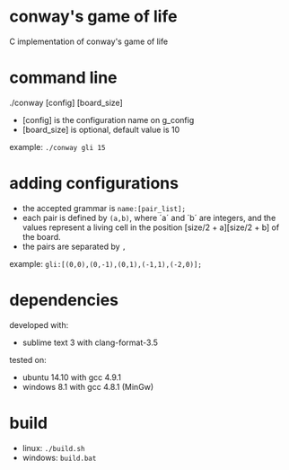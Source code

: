 conway's game of life
============

C implementation of conway's game of life

command line
============
./conway [config] [board_size]

- [config] is the configuration name on g_config
- [board_size] is optional, default value is 10

example: `./conway gli 15`

adding configurations
============ 
- the accepted grammar is `name:[pair_list];`
- each pair is defined by `(a,b)`, where ´a´ and ´b´ are integers, and the values represent a living cell in the position [size/2 + a][size/2 + b] of the board. 
- the pairs are separated by `,`

example: `gli:[(0,0),(0,-1),(0,1),(-1,1),(-2,0)];` 

dependencies
============
developed with:
- sublime text 3 with clang-format-3.5

tested on:
- ubuntu 14.10 with gcc 4.9.1 
- windows 8.1 with gcc 4.8.1 (MinGw)

build
============
- linux: `./build.sh`
- windows: `build.bat`
